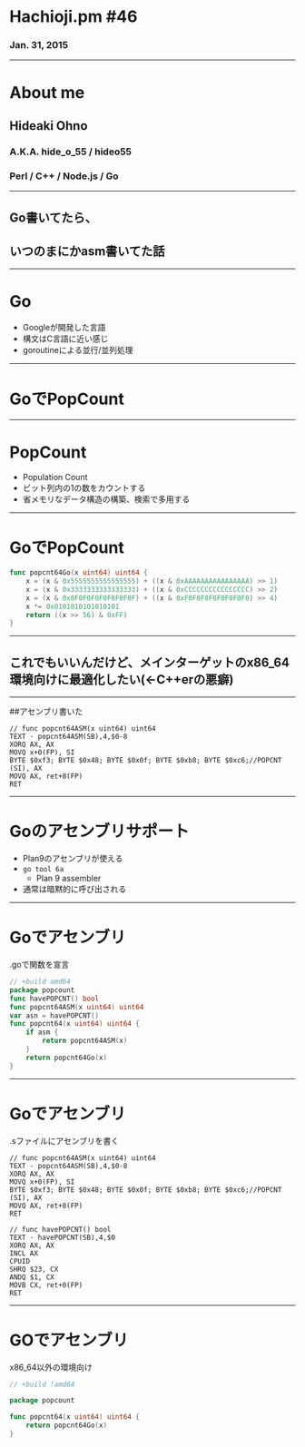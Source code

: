 # Hachioji.pm #46
### Jan. 31, 2015

--- 
# About me
## Hideaki Ohno
### A.K.A. hide\_o\_55 / hideo55
### Perl / C++ / Node.js / Go
---
## Go書いてたら、
## いつのまにかasm書いてた話
---
# Go
* Googleが開発した言語
* 構文はC言語に近い感じ
* goroutineによる並行/並列処理

---
# GoでPopCount
---
# PopCount
* Population Count
* ビット列内の1の数をカウントする
* 省メモリなデータ構造の構築、検索で多用する

--- 
# GoでPopCount
```Go
func popcnt64Go(x uint64) uint64 {
    x = (x & 0x5555555555555555) + ((x & 0xAAAAAAAAAAAAAAAA) >> 1)
    x = (x & 0x3333333333333333) + ((x & 0xCCCCCCCCCCCCCCCC) >> 2)
    x = (x & 0x0F0F0F0F0F0F0F0F) + ((x & 0xF0F0F0F0F0F0F0F0) >> 4)
    x *= 0x0101010101010101
    return ((x >> 56) & 0xFF)
}
```

---
## これでもいいんだけど、メインターゲットのx86_64環境向けに最適化したい(←C++erの悪癖)

---
##アセンブリ書いた
```
// func popcnt64ASM(x uint64) uint64
TEXT · popcnt64ASM(SB),4,$0-8
XORQ AX, AX
MOVQ x+0(FP), SI
BYTE $0xf3; BYTE $0x48; BYTE $0x0f; BYTE $0xb8; BYTE $0xc6;//POPCNT (SI), AX
MOVQ AX, ret+8(FP)
RET
```

---
# Goのアセンブリサポート
* Plan9のアセンブリが使える
* `go tool 6a`
	* Plan 9 assembler
* 通常は暗黙的に呼び出される

---
# Goでアセンブリ
.goで関数を宣言

```Go
// +build amd64
package popcount
func havePOPCNT() bool
func popcnt64ASM(x uint64) uint64
var asn = havePOPCNT()
func popcnt64(x uint64) uint64 {
    if asm {
        return popcnt64ASM(x)
    }
    return popcnt64Go(x)
}
```

---
# Goでアセンブリ
.sファイルにアセンブリを書く

```
// func popcnt64ASM(x uint64) uint64
TEXT · popcnt64ASM(SB),4,$0-8
XORQ AX, AX
MOVQ x+0(FP), SI
BYTE $0xf3; BYTE $0x48; BYTE $0x0f; BYTE $0xb8; BYTE $0xc6;//POPCNT (SI), AX
MOVQ AX, ret+8(FP)
RET

// func havePOPCNT() bool
TEXT · havePOPCNT(SB),4,$0
XORQ AX, AX
INCL AX
CPUID
SHRQ $23, CX
ANDQ $1, CX
MOVB CX, ret+0(FP)
RET
```

---
# GOでアセンブリ
x86_64以外の環境向け


```Go
// +build !amd64

package popcount

func popcnt64(x uint64) uint64 {
    return popcnt64Go(x)
}
```


